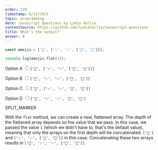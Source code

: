 ```yaml
---
order: 129
timestamp: 6/12/2021
topic: programming
deck: Javascript Questions by Lydia Hallie
contentSource: https://github.com/lydiahallie/javascript-questions
title: What's the output?
answer: B
---
```


  

```javascript
const emojis = ['🥑', ['✨', '✨', ['🍕', '🍕']]];

console.log(emojis.flat(1));
```


<label for="option-A">Option A</label>
<input type="radio" name="answer-option" id="option-A" value="A">`['🥑', ['✨', '✨', ['🍕', '🍕']]]`</input>
    

<label for="option-B">Option B</label>
<input type="radio" name="answer-option" id="option-B" value="B">`['🥑', '✨', '✨', ['🍕', '🍕']]`</input>
    

<label for="option-C">Option C</label>
<input type="radio" name="answer-option" id="option-C" value="C">`['🥑', ['✨', '✨', '🍕', '🍕']]`</input>
    

<label for="option-D">Option D</label>
<input type="radio" name="answer-option" id="option-D" value="D">`['🥑', '✨', '✨', '🍕', '🍕']`</input>
    




SPLIT_MARKER

With the `flat` method, we can create a new, flattened array. The depth of the flattened array depends on the value that we pass. In this case, we passed the value `1` (which we didn't have to, that's the default value), meaning that only the arrays on the first depth will be concatenated. `['🥑']` and `['✨', '✨', ['🍕', '🍕']]` in this case. Concatenating these two arrays results in `['🥑', '✨', '✨', ['🍕', '🍕']]`.




